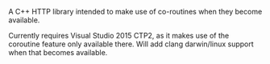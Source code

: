 A C++ HTTP library intended to make use of co-routines when they become available.

Currently requires Visual Studio 2015 CTP2, as it makes use of the coroutine feature only available there. Will add clang darwin/linux support when that becomes available.
